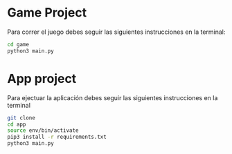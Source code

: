 # Game Project

Para correr el juego debes seguir las siguientes instrucciones en la terminal:

```sh
cd game
python3 main.py
```

# App project

Para ejectuar la aplicación debes seguir las siguientes instrucciones en la terminal

```sh
git clone
cd app
source env/bin/activate
pip3 install -r requirements.txt
python3 main.py
```